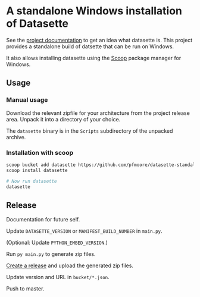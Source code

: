 # A standalone Windows installation of Datasette

See the [project documentation](https://docs.datasette.io/en/stable/)
to get an idea what datasette is. This project provides a standalone
build of datsette that can be run on Windows.

It also allows installing datasette using the [Scoop](https://scoop.sh/)
package manager for Windows.


## Usage

### Manual usage

Download the relevant zipfile for your architecture from the project
release area. Unpack it into a directory of your choice.

The `datasette` binary is in the `Scripts` subdirectory of the unpacked
archive.

### Installation with scoop

```bash
scoop bucket add datasette https://github.com/pfmoore/datasette-standalone
scoop install datasette

# Now run datasette
datasette
```

## Release

Documentation for future self.

Update `DATASETTE_VERSION` or `MANIFEST_BUILD_NUMBER` in `main.py`.

(Optional: Update `PYTHON_EMBED_VERSION`.)

Run `py main.py` to generate zip files.

[Create a release](https://github.com/pfmoore/datasette-standalone/releases/new)
and upload the generated zip files.

Update version and URL in `bucket/*.json`.

Push to master.

